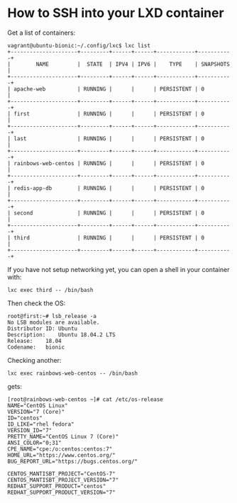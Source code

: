 # How to SSH into your LXD container

Get a list of containers:

    vagrant@ubuntu-bionic:~/.config/lxc$ lxc list
    +---------------------+---------+------+------+------------+-----------+
    |        NAME         |  STATE  | IPV4 | IPV6 |    TYPE    | SNAPSHOTS |
    +---------------------+---------+------+------+------------+-----------+
    | apache-web          | RUNNING |      |      | PERSISTENT | 0         |
    +---------------------+---------+------+------+------------+-----------+
    | first               | RUNNING |      |      | PERSISTENT | 0         |
    +---------------------+---------+------+------+------------+-----------+
    | last                | RUNNING |      |      | PERSISTENT | 0         |
    +---------------------+---------+------+------+------------+-----------+
    | rainbows-web-centos | RUNNING |      |      | PERSISTENT | 0         |
    +---------------------+---------+------+------+------------+-----------+
    | redis-app-db        | RUNNING |      |      | PERSISTENT | 0         |
    +---------------------+---------+------+------+------------+-----------+
    | second              | RUNNING |      |      | PERSISTENT | 0         |
    +---------------------+---------+------+------+------------+-----------+
    | third               | RUNNING |      |      | PERSISTENT | 0         |
    +---------------------+---------+------+------+------------+-----------+

If you have not setup networking yet, you can open a shell in your container with:

    lxc exec third -- /bin/bash

Then check the OS:

    root@first:~# lsb_release -a
    No LSB modules are available.
    Distributor ID:	Ubuntu
    Description:	Ubuntu 18.04.2 LTS
    Release:	18.04
    Codename:	bionic

Checking another:

    lxc exec rainbows-web-centos -- /bin/bash

gets:

    [root@rainbows-web-centos ~]# cat /etc/os-release
    NAME="CentOS Linux"
    VERSION="7 (Core)"
    ID="centos"
    ID_LIKE="rhel fedora"
    VERSION_ID="7"
    PRETTY_NAME="CentOS Linux 7 (Core)"
    ANSI_COLOR="0;31"
    CPE_NAME="cpe:/o:centos:centos:7"
    HOME_URL="https://www.centos.org/"
    BUG_REPORT_URL="https://bugs.centos.org/"

    CENTOS_MANTISBT_PROJECT="CentOS-7"
    CENTOS_MANTISBT_PROJECT_VERSION="7"
    REDHAT_SUPPORT_PRODUCT="centos"
    REDHAT_SUPPORT_PRODUCT_VERSION="7"

